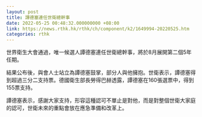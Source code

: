 ```yaml
---
layout: post
title: 譚德塞連任世衛總幹事
date: 2022-05-25 00:48:32.000000000 +08:00
link: https://news.rthk.hk/rthk/ch/component/k2/1649994-20220525.htm
categories: rthk
---
```


世界衛生大會通過，唯一候選人譚德塞連任世衛總幹事，將於8月展開第二個5年任期。

結果公布後，與會人士站立為譚德塞鼓掌，部分人與他擁抱。世衛表示，譚德塞得到超過三分二支持票。德國衛生部長勞得巴赫透露，譚德塞在160張選票中，得到155票支持。

譚德塞表示，感謝大家支持，形容這種認可不單止是對他，而是對整個世衛大家庭的認可，世衛未來的重點會放在應急準備和改革上。
